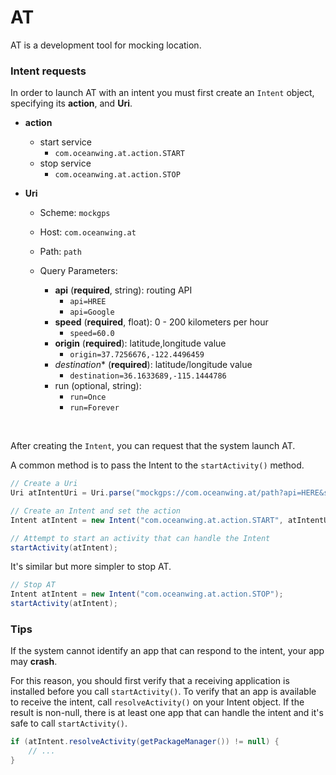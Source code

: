 # AT

AT is a development tool for mocking location.

### Intent requests

In order to launch AT with an intent you must first create an `Intent` object, specifying its **action**, and **Uri**.

- **action**

  - start service
    - `com.oceanwing.at.action.START`
  - stop service
    - `com.oceanwing.at.action.STOP`

- **Uri**

  - Scheme: `mockgps`

  - Host: `com.oceanwing.at`

  - Path: `path`

  - Query Parameters:

    - **api** (**required**, string): routing API
      - `api=HREE`
      - `api=Google`
    - **speed** (**required**, float): 0 - 200 kilometers per hour
      - `speed=60.0`
    - **origin** (**required**): latitude,longitude value
      - `origin=37.7256676,-122.4496459`
    - *destination** (**required**): latitude/longitude value
      - `destination=36.1633689,-115.1444786`
    - run (optional, string):
      - `run=Once`
      - `run=Forever`

    ​

After creating the `Intent`, you can request that the system launch AT.

A common method is to pass the Intent to the `startActivity()` method.

```java
// Create a Uri
Uri atIntentUri = Uri.parse("mockgps://com.oceanwing.at/path?api=HERE&speed=60.0&run=Once&origin=37.7256676,-122.4496459&destination=36.1633689,-115.1444786");

// Create an Intent and set the action
Intent atIntent = new Intent("com.oceanwing.at.action.START", atIntentUri);

// Attempt to start an activity that can handle the Intent
startActivity(atIntent);
```

It's similar but more simpler to stop AT.

```java
// Stop AT
Intent atIntent = new Intent("com.oceanwing.at.action.STOP");
startActivity(atIntent);
```



### Tips

If the system cannot identify an app that can respond to the intent, your app may **crash**. 

For this reason, you should first verify that a receiving application is installed before you call `startActivity()`.
To verify that an app is available to receive the intent, call `resolveActivity()` on your Intent object.
If the result is non-null, there is at least one app that can handle the intent and it's safe to call `startActivity()`.

```java
if (atIntent.resolveActivity(getPackageManager()) != null) {
    // ...
}
```
